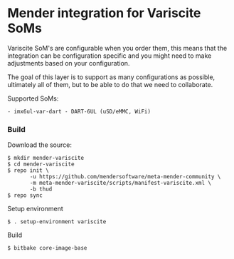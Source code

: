 # Mender integration for Variscite SoMs

Variscite SoM's are configurable when you order them, this means that the
integration can be configuration specific and you might need to make
adjustments based on your configuration.

The goal of this layer is to support as many configurations as possible,
ultimately all of them, but to be able to do that we need to collaborate.

Supported SoMs:

    - imx6ul-var-dart - DART-6UL (uSD/eMMC, WiFi)

### Build

Download the source:

    $ mkdir mender-variscite
    $ cd mender-variscite
    $ repo init \
           -u https://github.com/mendersoftware/meta-mender-community \
           -m meta-mender-variscite/scripts/manifest-variscite.xml \
           -b thud
    $ repo sync

Setup environment

    $ . setup-environment variscite

Build

    $ bitbake core-image-base
